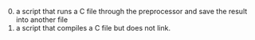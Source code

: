 0. a script that runs a C file through the preprocessor and save the result into another file
1. a script that compiles a C file but does not link.
